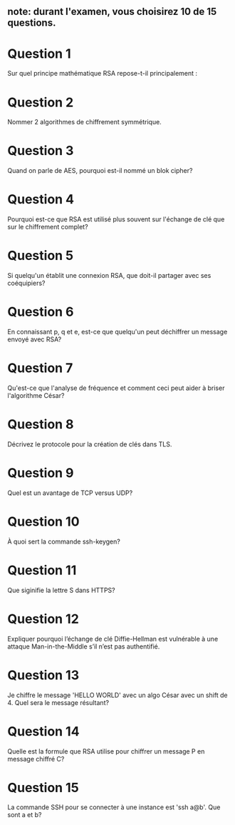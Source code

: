 ## note: durant l'examen, vous choisirez 10 de 15 questions.

# Question 1
Sur quel principe mathématique RSA repose-t-il principalement :

# Question 2
Nommer 2 algorithmes de chiffrement symmétrique.

# Question 3
Quand on parle de AES, pourquoi est-il nommé un blok cipher?

# Question 4
Pourquoi est-ce que RSA est utilisé plus souvent sur l'échange de clé que sur le chiffrement complet?

# Question 5
Si quelqu'un établit une connexion RSA, que doit-il partager avec ses coéquipiers?

# Question 6
En connaissant p, q et e, est-ce que quelqu'un peut déchiffrer un message envoyé avec RSA?

# Question 7 
Qu'est-ce que l'analyse de fréquence et comment ceci peut aider à briser l'algorithme César?

# Question 8 
Décrivez le protocole pour la création de clés dans TLS.

# Question 9
Quel est un avantage de TCP versus UDP?

# Question 10
À quoi sert la commande ssh-keygen?

# Question 11
Que siginifie la lettre S dans HTTPS?

# Question 12
Expliquer pourquoi l’échange de clé Diffie-Hellman est vulnérable à une attaque Man-in-the-Middle s’il n’est pas authentifié.

# Question 13
Je chiffre le message 'HELLO WORLD' avec un algo César avec un shift de 4. Quel sera le message résultant?

# Question 14
Quelle est la formule que RSA utilise pour chiffrer un message P en message chiffré C?

# Question 15
La commande SSH pour se connecter à une instance est 'ssh a@b'. Que sont a et b?